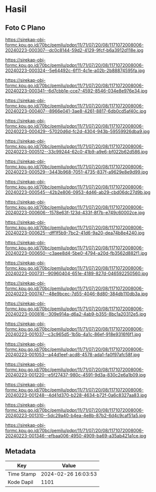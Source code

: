# Hasil

## Foto C Plano

https://sirekap-obj-formc.kpu.go.id/70bc/pemilu/pdpr/11/71/07/20/08/1171072008006-20240223-000307--dc0c8144-59d2-4129-9fcf-b6a3912d118e.jpg

https://sirekap-obj-formc.kpu.go.id/70bc/pemilu/pdpr/11/71/07/20/08/1171072008006-20240223-000324--5e64492c-6f11-4c1e-a02b-2b88874595fa.jpg

https://sirekap-obj-formc.kpu.go.id/70bc/pemilu/pdpr/11/71/07/20/08/1171072008006-20240223-000341--6d7cbb1e-cce7-4592-8546-034e8e976e34.jpg

https://sirekap-obj-formc.kpu.go.id/70bc/pemilu/pdpr/11/71/07/20/08/1171072008006-20240223-000407--8966e041-3ae8-4261-8817-6db0cd5af40c.jpg

https://sirekap-obj-formc.kpu.go.id/70bc/pemilu/pdpr/11/71/07/20/08/1171072008006-20240223-000429--57020d6d-fc2d-4304-943b-59559926dba9.jpg

https://sirekap-obj-formc.kpu.go.id/70bc/pemilu/pdpr/11/71/07/20/08/1171072008006-20240223-000512--33c99244-62c0-41b9-a9e6-bf022b62d586.jpg

https://sirekap-obj-formc.kpu.go.id/70bc/pemilu/pdpr/11/71/07/20/08/1171072008006-20240223-000529--3443b968-7051-4735-837f-a9629e8e9d99.jpg

https://sirekap-obj-formc.kpu.go.id/70bc/pemilu/pdpr/11/71/07/20/08/1171072008006-20240223-000545--42b2e806-0953-4d46-ab29-cbd06dc27d9b.jpg

https://sirekap-obj-formc.kpu.go.id/70bc/pemilu/pdpr/11/71/07/20/08/1171072008006-20240223-000606--1578e63f-123d-433f-8f7b-e749c60002ce.jpg

https://sirekap-obj-formc.kpu.go.id/70bc/pemilu/pdpr/11/71/07/20/08/1171072008006-20240223-000625--dff1f5b9-7bc2-41d6-9a20-dea74b8e4240.jpg

https://sirekap-obj-formc.kpu.go.id/70bc/pemilu/pdpr/11/71/07/20/08/1171072008006-20240223-000650--c3aee8d4-5be0-4794-a20d-fb3562d882f1.jpg

https://sirekap-obj-formc.kpu.go.id/70bc/pemilu/pdpr/11/71/07/20/08/1171072008006-20240223-000731--90960404-651e-4189-827d-046592250560.jpg

https://sirekap-obj-formc.kpu.go.id/70bc/pemilu/pdpr/11/71/07/20/08/1171072008006-20240223-000747--48e9bcec-7d55-4046-8d80-384db110db3a.jpg

https://sirekap-obj-formc.kpu.go.id/70bc/pemilu/pdpr/11/71/07/20/08/1171072008006-20240223-000816--309e914a-d6a2-4ab9-b355-8bc1a20312e5.jpg

https://sirekap-obj-formc.kpu.go.id/70bc/pemilu/pdpr/11/71/07/20/08/1171072008006-20240223-001037--c3c965d5-1b5b-4a1c-86ef-918e9316f6f1.jpg

https://sirekap-obj-formc.kpu.go.id/70bc/pemilu/pdpr/11/71/07/20/08/1171072008006-20240223-001053--a44d1eef-acd8-4578-ada1-fa0f97afc58f.jpg

https://sirekap-obj-formc.kpu.go.id/70bc/pemilu/pdpr/11/71/07/20/08/1171072008006-20240223-001220--e5f27437-980c-4591-9d3a-830c2e6a1b09.jpg

https://sirekap-obj-formc.kpu.go.id/70bc/pemilu/pdpr/11/71/07/20/08/1171072008006-20240223-001248--4d41d370-b228-4634-b72f-0a6c8327aa83.jpg

https://sirekap-obj-formc.kpu.go.id/70bc/pemilu/pdpr/11/71/07/20/08/1171072008006-20240223-001310--5dc29a40-b4ea-4e8b-87b2-6d4c9caf51a5.jpg

https://sirekap-obj-formc.kpu.go.id/70bc/pemilu/pdpr/11/71/07/20/08/1171072008006-20240223-001346--efbaa006-4950-4909-ba69-a35ab421a1ce.jpg


## Metadata

| Key        | Value               |
| ---------- | ------------------- |
| Time Stamp | 2024-02-26 16:03:53 |
| Kode Dapil | 1101                |



